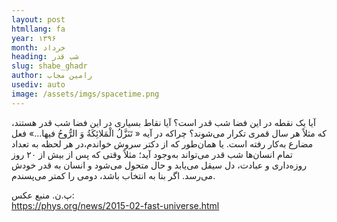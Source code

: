 ```yaml
---
layout: post
htmllang: fa
year: ۱۳۹۶
month: خرداد
heading: شب قدر
slug: shabe_ghadr
author: رامین مجاب
usediv: auto
image: /assets/imgs/spacetime.png
---
```


آیا یک نقطه در این فضا شب قدر است؟
آیا نقاط بسیاری در این فضا شب قدر هستند، که مثلاً هر سال قمری تکرار می‌شوند؟ چراکه در آیه « تَنَزَّلُ الْمَلائِکَةُ وَ الرُّوحُ فیها...» فعل مضارع به‌کار رفته ‌است.
یا همان‌طور که از دکتر سروش خواندم،در هر لحظه به تعداد تمام انسان‌ها شب قدر می‌تواند به‌وجود آید؛ مثلاً وقتی که پس از بیش از ۲۰ روز روزه‌داری و عبادت، دل سیقل می‌یابد و حال متحول می‌شود و انسان به قدر خودش می‌رسد.
اگر بنا به انتخاب باشد، دومی را کمتر می‌پسندم.
		
پ.ن. منبع عکس:	
https://phys.org/news/2015-02-fast-universe.html
